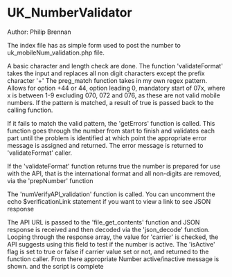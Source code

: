 # UK_NumberValidator
Author: Philip Brennan

The index file has as simple form used to post the number to uk_mobileNum_validation.php file.

A basic character and length check are done.
The function 'validateFormat' takes the input and replaces all non digit characters except the prefix character '+'
The preg_match function takes in my own regex pattern. Allows for option +44 or 44, option leading 0, mandatory start of 07x, where x is between 1-9 excluding 070, 072 and 076, as these are not valid mobile numbers.
If the pattern is matched, a result of true is passed back to the calling function.

If it fails to match the valid pattern, the 'getErrors' function is called. This function goes through the number from start to finish and validates each part until the problem is identified at which point the appropriate error message is assigned and returned.
The error message is returned to 'validateFormat' caller.


If the 'validateFormat' function returns true the number is prepared for use with the API, that is the international format and all non-digits are removed, via the 'prepNumber' function

The 'numVerifyAPI_validation' function is called.
You can uncomment the echo $verificationLink statement if you want to view a link to see JSON response

The API URL is passed to the 'file_get_contents' function and JSON response is received and then decoded via the 'json_decode' function.
Looping through the response array, the value for 'carrier' is checked, the API suggests using this field to test if the number is active.
The 'isActive' flag is set to true or false if carrier value set or not, and returned to the function caller.
From there appropriate Number active/inactive message is shown.
and the script is complete
